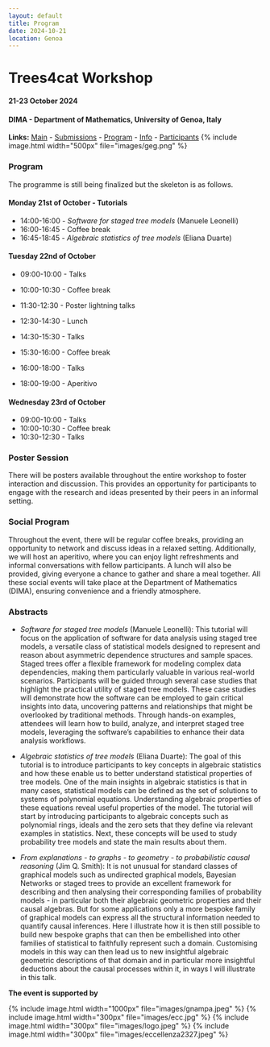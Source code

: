 ```yaml
---
layout: default
title: Program
date: 2024-10-21
location: Genoa
---
```


# Trees4cat Workshop

#### 21-23 October 2024
#### DIMA - Department of Mathematics, University of Genoa, Italy


**Links:** [Main](https://stagedtrees.github.io/events/trees4cat.html) - [Submissions](https://stagedtrees.github.io/events/w2.Submissions.html) - [Program](https://stagedtrees.github.io/events/w3.Program.html) - [Info](https://stagedtrees.github.io/events/w4.Info.html) - [Participants](https://stagedtrees.github.io/events/w5.Participants.html)
{% include image.html width="500px" file="images/geg.png" %}

### Program

The programme is still being finalized but the skeleton is as follows.

#### Monday 21st of October - Tutorials

 - 14:00-16:00 - *Software for staged tree models* (Manuele Leonelli)
 - 16:00-16:45 - Coffee break
 - 16:45-18:45 - *Algebraic statistics of tree models* (Eliana Duarte)

 
#### Tuesday 22nd of October 

 - 09:00-10:00 - Talks
 - 10:00-10:30 - Coffee break
 - 11:30-12:30 - Poster lightning talks
 
 - 12:30-14:30 - Lunch 
 
 - 14:30-15:30 - Talks
 - 15:30-16:00 - Coffee break
 - 16:00-18:00 - Talks
 - 18:00-19:00 - Aperitivo
 
#### Wednesday 23rd of October 

 - 09:00-10:00 - Talks
 - 10:00-10:30 - Coffee break
 - 10:30-12:30 - Talks
 
### Poster Session

There will be posters available throughout the entire workshop to foster interaction and discussion. This provides an opportunity for participants to engage with the research and ideas presented by their peers in an informal setting.

### Social Program

Throughout the event, there will be regular coffee breaks, providing an opportunity to network and discuss ideas in a relaxed setting. Additionally, we will host an aperitivo, where you can enjoy light refreshments and informal conversations with fellow participants. A lunch will also be provided, giving everyone a chance to gather and share a meal together. All these social events will take place at the Department of Mathematics (DIMA), ensuring convenience and a friendly atmosphere. 

### Abstracts

 - *Software for staged tree models* (Manuele Leonelli): This tutorial will focus on the application of software for data analysis using staged tree models, a versatile class of statistical models designed to represent and reason about asymmetric dependence structures and sample spaces. Staged trees offer a flexible framework for modeling complex data dependencies, making them particularly valuable in various real-world scenarios. Participants will be guided through several case studies that highlight the practical utility of staged tree models. These case studies will demonstrate how the software can be employed to gain critical insights into data, uncovering patterns and relationships that might be overlooked by traditional methods. Through hands-on examples, attendees will learn how to build, analyze, and interpret staged tree models, leveraging the software’s capabilities to enhance their data analysis workflows.
 
 - *Algebraic statistics of tree models* (Eliana Duarte):  The goal of this tutorial is to introduce participants to key concepts in algebraic statistics and how these enable us to better understand statistical properties of tree models. One of the main insights in algebraic statistics is that in many cases, statistical models can be defined as the set of solutions to systems of polynomial equations. Understanding algebraic properties of these equations reveal useful properties of the model. The tutorial will start by introducing participants to algebraic concepts such as polynomial rings, ideals and the zero sets that they define via relevant examples in statistics. Next, these concepts will be used to study probability tree models and state the main results about them.

 - *From explanations - to graphs - to geometry - to probabilistic causal reasoning* (Jim Q. Smith): It is not unusual for standard classes of graphical models such as undirected graphical models, Bayesian Networks or staged trees to provide an excellent framework for describing and then analysing their corresponding families of probability models - in particular both their algebraic geometric properties and their causal algebras. But for some applications only a more bespoke family of graphical models can express all the structural information needed to quantify causal inferences. Here I illustrate how it is then still possible to build new bespoke graphs that can then be embellished into other families of statistical to faithfully represent such a domain. Customising models in this way can then lead us to new insightful algebraic geometric descriptions of that domain and in particular more insightful deductions about the causal processes within it, in ways I will illustrate in this talk.

**The event is supported by**


{% include image.html width="1000px" file="images/gnampa.jpeg" %}
{% include image.html width="300px" file="images/ecc.jpg" %}
{% include image.html width="300px" file="images/logo.jpeg" %}
{% include image.html width="300px" file="images/eccellenza2327.jpeg" %}



